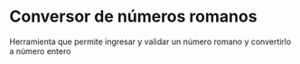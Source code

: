 # Conversor de números romanos

Herramienta que permite ingresar y validar un número romano y convertirlo a número entero
